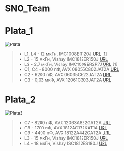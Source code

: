# SNO_Team
# Plata_1
![Plata1](https://user-images.githubusercontent.com/73915232/132925141-40b3a249-82eb-448c-853a-a3e7d626806a.png)

> - L1, L4 - 12 мкГн, IMC1008ER120J [URL](https://www.digikey.be/product-detail/en/vishay-dale/IMC1008ER120J/IMC1008ER120J-ND/2575365) [1]
> - L2 - 15 мкГн, Vishay IMC1812ER150J [URL](https://eu.mouser.com/ProductDetail/?qs=XQ00FSfuEDD%252Bs6EVVFZ2gQ==)
> - L3 - 2,7 мкГн, Vishay IMC1008ER2R7J [URL](https://www.digikey.be/product-detail/en/vishay-dale/IMC1008ER120J/IMC1008ER120J-ND/2575365) [1]
> - C1, C4 - 8000 пФ, AVX 08055C802JAT2A [URL]()
> - C2 - 6200 пФ, AVX 06035C622JAT2A [URL]()
> - C3 - 0,03 мкФ, AVX 12061C303JAT2A [URL]()

# Plata_2
![Plata2](https://user-images.githubusercontent.com/73915232/132925145-f2b12926-f6bb-4601-9b27-41d91a14f035.png)

> - C7 - 8200 пФ, AVX 12063A822GAT2A [URL]()
> - C8 - 1700 пФ, AVX 1812AC172KAT1A [URL]()
> - C9 - 4400 пФ, AVX 18122A442GAT2A [URL]()
> - L3 - 15 мкГн, Vishay IMC1812ER150J [URL]()
> - L4 - 18 мкГн, Vishay ISC1812ES180J [URL]()

